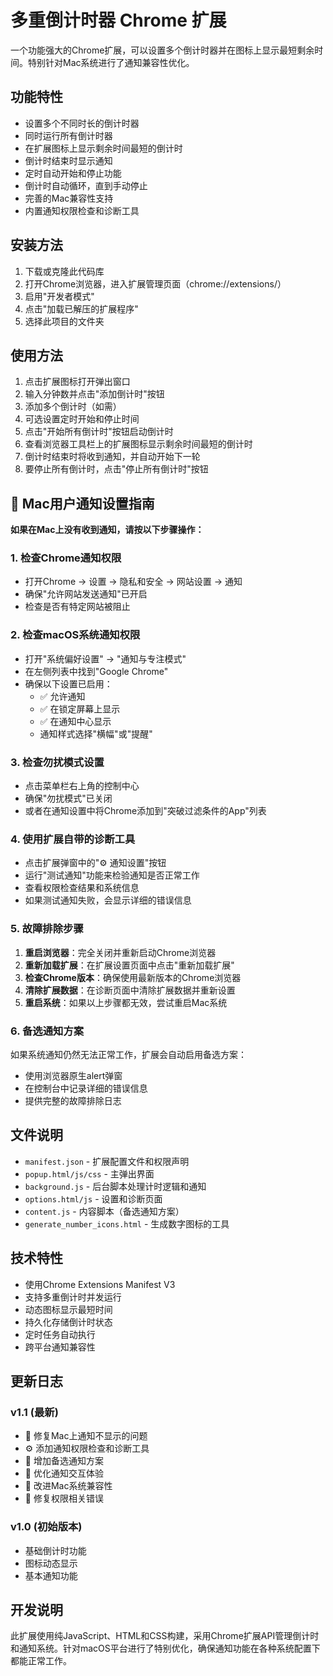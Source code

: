 # 多重倒计时器 Chrome 扩展

一个功能强大的Chrome扩展，可以设置多个倒计时器并在图标上显示最短剩余时间。特别针对Mac系统进行了通知兼容性优化。

## 功能特性

- 设置多个不同时长的倒计时器
- 同时运行所有倒计时器
- 在扩展图标上显示剩余时间最短的倒计时
- 倒计时结束时显示通知
- 定时自动开始和停止功能
- 倒计时自动循环，直到手动停止
- 完善的Mac兼容性支持
- 内置通知权限检查和诊断工具

## 安装方法

1. 下载或克隆此代码库
2. 打开Chrome浏览器，进入扩展管理页面（chrome://extensions/）
3. 启用"开发者模式"
4. 点击"加载已解压的扩展程序"
5. 选择此项目的文件夹

## 使用方法

1. 点击扩展图标打开弹出窗口
2. 输入分钟数并点击"添加倒计时"按钮
3. 添加多个倒计时（如需）
4. 可选设置定时开始和停止时间
5. 点击"开始所有倒计时"按钮启动倒计时
6. 查看浏览器工具栏上的扩展图标显示剩余时间最短的倒计时
7. 倒计时结束时将收到通知，并自动开始下一轮
8. 要停止所有倒计时，点击"停止所有倒计时"按钮

## 🍎 Mac用户通知设置指南

**如果在Mac上没有收到通知，请按以下步骤操作：**

### 1. 检查Chrome通知权限
- 打开Chrome → 设置 → 隐私和安全 → 网站设置 → 通知
- 确保"允许网站发送通知"已开启
- 检查是否有特定网站被阻止

### 2. 检查macOS系统通知权限
- 打开"系统偏好设置" → "通知与专注模式"
- 在左侧列表中找到"Google Chrome"
- 确保以下设置已启用：
  - ✅ 允许通知
  - ✅ 在锁定屏幕上显示
  - ✅ 在通知中心显示
  - 通知样式选择"横幅"或"提醒"

### 3. 检查勿扰模式设置
- 点击菜单栏右上角的控制中心
- 确保"勿扰模式"已关闭
- 或者在通知设置中将Chrome添加到"突破过滤条件的App"列表

### 4. 使用扩展自带的诊断工具
- 点击扩展弹窗中的"⚙️ 通知设置"按钮
- 运行"测试通知"功能来检验通知是否正常工作
- 查看权限检查结果和系统信息
- 如果测试通知失败，会显示详细的错误信息

### 5. 故障排除步骤
1. **重启浏览器**：完全关闭并重新启动Chrome浏览器
2. **重新加载扩展**：在扩展设置页面中点击"重新加载扩展"
3. **检查Chrome版本**：确保使用最新版本的Chrome浏览器
4. **清除扩展数据**：在诊断页面中清除扩展数据并重新设置
5. **重启系统**：如果以上步骤都无效，尝试重启Mac系统

### 6. 备选通知方案
如果系统通知仍然无法正常工作，扩展会自动启用备选方案：
- 使用浏览器原生alert弹窗
- 在控制台中记录详细的错误信息
- 提供完整的故障排除日志

## 文件说明

- `manifest.json` - 扩展配置文件和权限声明
- `popup.html/js/css` - 主弹出界面
- `background.js` - 后台脚本处理计时逻辑和通知
- `options.html/js` - 设置和诊断页面
- `content.js` - 内容脚本（备选通知方案）
- `generate_number_icons.html` - 生成数字图标的工具

## 技术特性

- 使用Chrome Extensions Manifest V3
- 支持多重倒计时并发运行
- 动态图标显示最短时间
- 持久化存储倒计时状态
- 定时任务自动执行
- 跨平台通知兼容性

## 更新日志

### v1.1 (最新)
- 🔧 修复Mac上通知不显示的问题
- ⚙️ 添加通知权限检查和诊断工具
- 🔄 增加备选通知方案
- 🎯 优化通知交互体验
- 📱 改进Mac系统兼容性
- 🐛 修复权限相关错误

### v1.0 (初始版本)
- 基础倒计时功能
- 图标动态显示
- 基本通知功能

## 开发说明

此扩展使用纯JavaScript、HTML和CSS构建，采用Chrome扩展API管理倒计时和通知系统。针对macOS平台进行了特别优化，确保通知功能在各种系统配置下都能正常工作。 